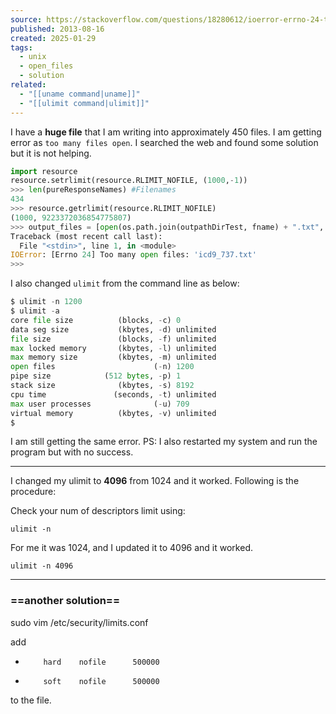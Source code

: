 ```yaml
---
source: https://stackoverflow.com/questions/18280612/ioerror-errno-24-too-many-open-files
published: 2013-08-16
created: 2025-01-29
tags:
  - unix
  - open_files
  - solution
related:
  - "[[uname command|uname]]"
  - "[[ulimit command|ulimit]]"
---
```

I have a **huge file** that I am writing into approximately 450 files. I am getting error as `too many files open`. I searched the web and found some solution but it is not helping.

```py
import resource
resource.setrlimit(resource.RLIMIT_NOFILE, (1000,-1))
>>> len(pureResponseNames) #Filenames 
434
>>> resource.getrlimit(resource.RLIMIT_NOFILE)
(1000, 9223372036854775807)
>>> output_files = [open(os.path.join(outpathDirTest, fname) + ".txt", "w") for fname in pureResponseNames]
Traceback (most recent call last):
  File "<stdin>", line 1, in <module>
IOError: [Errno 24] Too many open files: 'icd9_737.txt'
>>> 
```

I also changed `ulimit` from the command line as below:

```py
$ ulimit -n 1200
$ ulimit -a
core file size          (blocks, -c) 0
data seg size           (kbytes, -d) unlimited
file size               (blocks, -f) unlimited
max locked memory       (kbytes, -l) unlimited
max memory size         (kbytes, -m) unlimited
open files                      (-n) 1200
pipe size            (512 bytes, -p) 1
stack size              (kbytes, -s) 8192
cpu time               (seconds, -t) unlimited
max user processes              (-u) 709
virtual memory          (kbytes, -v) unlimited
$ 
```

I am still getting the same error. PS: I also restarted my system and run the program but with no success.

---

I changed my ulimit to **4096** from 1024 and it worked. Following is the procedure:

Check your num of descriptors limit using:

`ulimit -n`

For me it was 1024, and I updated it to 4096 and it worked.

`ulimit -n 4096`

---

### ==another solution==

sudo vim /etc/security/limits.conf

add

*         hard    nofile      500000
*         soft    nofile      500000
to the file.